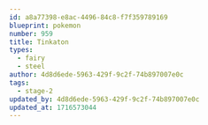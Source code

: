 ```yaml
---
id: a8a77398-e8ac-4496-84c8-f7f359789169
blueprint: pokemon
number: 959
title: Tinkaton
types:
  - fairy
  - steel
author: 4d8d6ede-5963-429f-9c2f-74b897007e0c
tags:
  - stage-2
updated_by: 4d8d6ede-5963-429f-9c2f-74b897007e0c
updated_at: 1716573044
---
```

